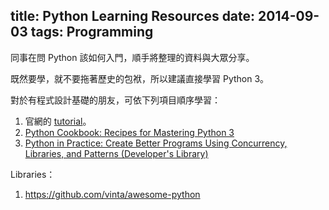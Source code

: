 title: Python Learning Resources
date: 2014-09-03
tags: Programming
---

同事在問 Python 該如何入門，順手將整理的資料與大眾分享。

既然要學，就不要拖著歷史的包袱，所以建議直接學習 Python 3。

對於有程式設計基礎的朋友，可依下列項目順序學習：

1. 官網的 [tutorial](https://docs.python.org/3/tutorial/)。
2. [Python Cookbook: Recipes for Mastering Python 3](http://shop.oreilly.com/product/0636920027072.do)
3. [Python in Practice: Create Better Programs Using Concurrency, Libraries, and Patterns (Developer's Library)](http://www.amazon.com/Python-Practice-Concurrency-Libraries-Developers/dp/0321905636)

Libraries：

1. https://github.com/vinta/awesome-python
